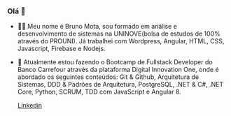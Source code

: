 ### Olá 👋

- 👨‍💻 Meu nome é Bruno Mota, sou formado em análise e desenvolvimento de sistemas na UNINOVE(bolsa de estudos de 100% através do PROUNI). Já trabalhei com Wordpress, Angular, HTML, CSS, Javascript, Firebase e Nodejs.

- 🌱 Atualmente estou fazendo o Bootcamp de Fullstack Developer do Banco Carrefour através da plataforma Digital Innovation One, onde é abordado os seguintes conteúdos: Git & Github, Arquitetura de Sistemas, DDD & Padrões de Arquitetura, PostgreSQL, .NET & C#, .NET Core, Python, SCRUM, TDD com JavaScript e Angular 8.

  [Linkedin](https://www.linkedin.com/in/brunomotadev/)

<!--
**brunomotadev/brunomotadev** is a ✨ _special_ ✨ repository because its `README.md` (this file) appears on your GitHub profile.

Here are some ideas to get you started:

- 🔭 I’m currently working on ...
- 🌱 I’m currently learning ...
- 👯 I’m looking to collaborate on ...
- 🤔 I’m looking for help with ...
- 💬 Ask me about ...
- 📫 How to reach me: ...
- 😄 Pronouns: ...
- ⚡ Fun fact: ...
-->
